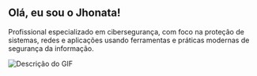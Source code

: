 ## Olá, eu sou o Jhonata!

Profissional especializado em cibersegurança, com foco na proteção de sistemas, redes e aplicações usando ferramentas e práticas modernas de segurança da informação.

![Descrição do GIF](https://facedook.in/wp-content/uploads/2025/07/ezgif-2d3ddd640d75eb.gif)
